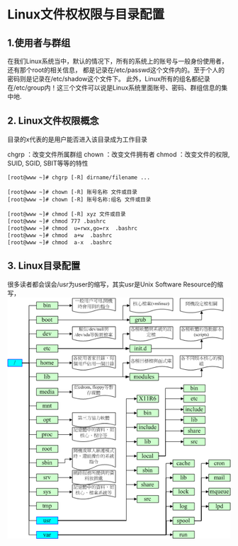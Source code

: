 

# Linux文件权权限与目录配置

## 1.使用者与群组

在我们Linux系统当中，默认的情况下，所有的系统上的账号与一般身份使用者，还有那个root的相关信息， 都是记录在/etc/passwd这个文件内的。至于个人的密码则是记录在/etc/shadow这个文件下。 此外，Linux所有的组名都纪录在/etc/group内！这三个文件可以说是Linux系统里面账号、密码、群组信息的集中地.

## 2. Linux文件权限概念

目录的x代表的是用户能否进入该目录成为工作目录

chgrp ：改变文件所属群组
chown ：改变文件拥有者
chmod ：改变文件的权限, SUID, SGID, SBIT等等的特性

```shell
[root@www ~]# chgrp [-R] dirname/filename ...

[root@www ~]# chown [-R] 账号名称 文件或目录
[root@www ~]# chown [-R] 账号名称:组名 文件或目录

[root@www ~]# chmod [-R] xyz 文件或目录
[root@www ~]# chmod 777 .bashrc
[root@www ~]# chmod  u=rwx,go=rx  .bashrc
[root@www ~]# chmod  a+w  .bashrc
[root@www ~]# chmod  a-x  .bashrc
```

## 3. Linux目录配置
很多读者都会误会/usr为user的缩写，其实usr是Unix Software Resource的缩写，
![Centos目录结构图](3.3.directory_tree.png "Centos目录结构图")
